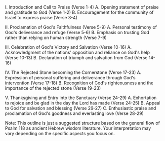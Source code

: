 I. Introduction and Call to Praise (Verse 1-4)
    A. Opening statement of praise and gratitude to God (Verse 1-2)
    B. Encouragement for the community of Israel to express praise (Verse 3-4)

II. Proclamation of God's Faithfulness (Verse 5-9)
    A. Personal testimony of God's deliverance and refuge (Verse 5-6)
    B. Emphasis on trusting God rather than relying on human strength (Verse 7-9)

III. Celebration of God's Victory and Salvation (Verse 10-16)
    A. Acknowledgment of the nations' opposition and reliance on God's help (Verse 10-13)
    B. Declaration of triumph and salvation from God (Verse 14-16)

IV. The Rejected Stone becoming the Cornerstone (Verse 17-23)
    A. Expression of personal suffering and deliverance through God's intervention (Verse 17-18)
    B. Recognition of God's righteousness and the importance of the rejected stone (Verse 19-23)

V. Thanksgiving and Entry into the Sanctuary (Verse 24-29)
    A. Exhortation to rejoice and be glad in the day the Lord has made (Verse 24-25)
    B. Appeal to God for salvation and blessing (Verse 26-27)
    C. Enthusiastic praise and proclamation of God's goodness and everlasting love (Verse 28-29)

Note: This outline is just a suggested structure based on the general flow of Psalm 118 as ancient Hebrew wisdom literature. Your interpretation may vary depending on the specific aspects you focus on.